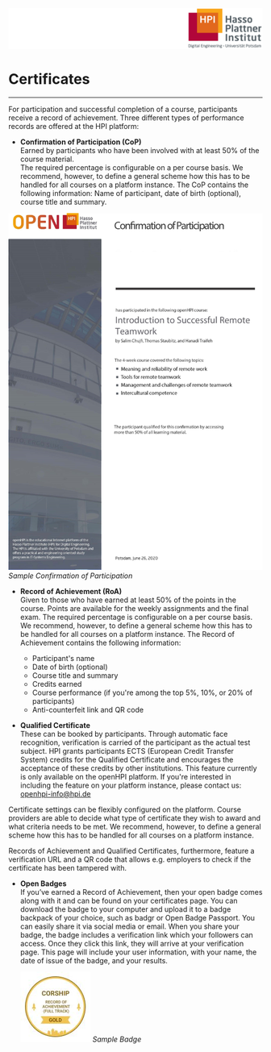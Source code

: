 ![HPI Logo](../img/HPI_Logo.png)

# Certificates

----------

For participation and successful completion of a course, participants receive a record of achievement. Three different types of performance records are offered at the HPI platform:

- **Confirmation of Participation (CoP)**  
Earned by participants who have been involved with at least 50% of the course material.  
The required percentage is configurable on a per course basis. We recommend, however, to define a general scheme how this has to be handled for all courses on a platform instance.
The CoP contains the following information:  Name of participant, date of birth (optional), course title and summary.

![CoP_template](../img/CoP_template.jpg)
*Sample Confirmation of Participation*

- **Record of Achievement (RoA)**  
Given to those who have earned at least 50% of the points in the course. Points are available for the weekly assignments and the final exam.
The required percentage is configurable on a per course basis. We recommend, however, to define a general scheme how this has to be handled for all courses on a platform instance.
The Record of Achievement contains the following information:

  - Participant's name
  - Date of birth (optional)
  - Course title and summary
  - Credits earned
  - Course performance (if you're among the top 5%, 10%, or 20% of participants)
  - Anti-counterfeit link and QR code

- **Qualified Certificate**  
These can be booked by participants. Through automatic face recognition, verification is carried of the participant as the actual test subject. HPI grants participants ECTS (European Credit Transfer System) credits for the Qualified Certificate and encourages the acceptance of these credits by other institutions.
This feature currently is only available on the openHPI platform. If you're interested in including the feature on your platform instance, please contact us: openhpi-info@hpi.de

Certificate settings can be flexibly configured on the platform. Course providers are able to decide what type of certificate they wish to award and what criteria needs to be met.
We recommend, however, to define a general scheme how this has to be handled for all courses on a platform instance.

Records of Achievement and Qualified Certificates, furthermore, feature a verification URL and a QR code that allows e.g. employers to check if the certificate has been tampered with. 
 
- **Open Badges**  
If you’ve earned a Record of Achievement, then your open badge comes along with it and can be found on your certificates page. You can download the badge to your computer and upload it to a badge backpack of your choice, such as badgr or Open Badge Passport. You can easily share it via social media or email. When you share your badge, the badge includes a verification link which your followers can access. Once they click this link, they will arrive at your verification page. This page will include your user information, with your name, the date of issue of the badge, and your results. 

  ![Badge_Gold](../img/features/Badge_Gold.jpg)
  *Sample Badge*


